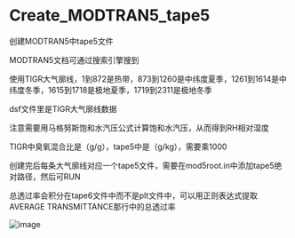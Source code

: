 # Create_MODTRAN5_tape5
创建MODTRAN5中tape5文件

MODTRAN5文档可通过搜索引擎搜到

使用TIGR大气廓线，1到872是热带，873到1260是中纬度夏季，1261到1614是中纬度冬季，1615到1718是极地夏季，1719到2311是极地冬季

dsf文件里是TIGR大气廓线数据

注意需要用马格努斯饱和水汽压公式计算饱和水汽压，从而得到RH相对湿度

TIGR中臭氧混合比是（g/g），tape5中是（g/kg），需要乘1000

创建完后每条大气廓线对应一个tape5文件，需要在mod5root.in中添加tape5绝对路径，然后可RUN

总透过率会积分在tape6文件中而不是plt文件中，可以用正则表达式提取 AVERAGE TRANSMITTANCE那行中的总透过率

![image](https://github.com/Tatjanaya/Create_MODTRAN5_tape5.git/TIGR.png)

